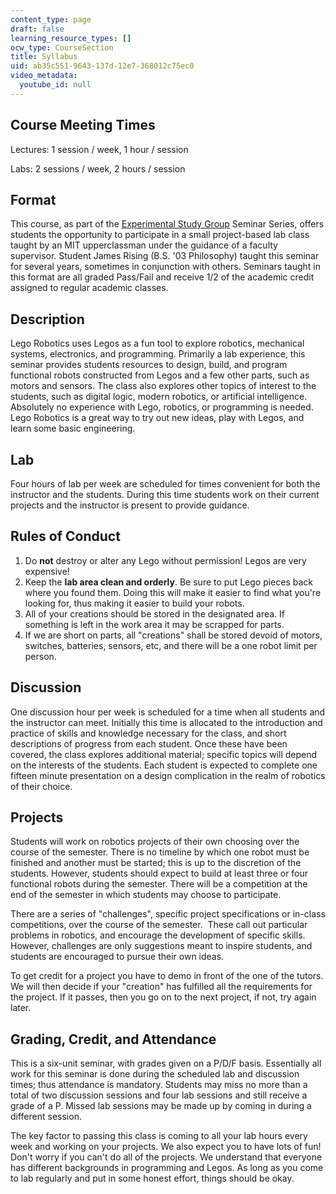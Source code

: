 ```yaml
---
content_type: page
draft: false
learning_resource_types: []
ocw_type: CourseSection
title: Syllabus
uid: ab35c551-9643-137d-12e7-368012c75ec0
video_metadata:
  youtube_id: null
---
```

## **Course Meeting Times**

Lectures: 1 session / week, 1 hour / session

Labs: 2 sessions / week, 2 hours / session

## **Format**

This course, as part of the [Experimental Study Group](http://esg.mit.edu/) Seminar Series, offers students the opportunity to participate in a small project-based lab class taught by an MIT upperclassman under the guidance of a faculty supervisor. Student James Rising (B.S. '03 Philosophy) taught this seminar for several years, sometimes in conjunction with others. Seminars taught in this format are all graded Pass/Fail and receive 1/2 of the academic credit assigned to regular academic classes.

## **Description**

Lego Robotics uses Legos as a fun tool to explore robotics, mechanical systems, electronics, and programming. Primarily a lab experience, this seminar provides students resources to design, build, and program functional robots constructed from Legos and a few other parts, such as motors and sensors. The class also explores other topics of interest to the students, such as digital logic, modern robotics, or artificial intelligence. Absolutely no experience with Lego, robotics, or programming is needed. Lego Robotics is a great way to try out new ideas, play with Legos, and learn some basic engineering.

## **Lab**

Four hours of lab per week are scheduled for times convenient for both the instructor and the students. During this time students work on their current projects and the instructor is present to provide guidance.

## **Rules of Conduct**

1. Do **not** destroy or alter any Lego without permission! Legos are very expensive!
2. Keep the **lab area clean and orderly**. Be sure to put Lego pieces back where you found them. Doing this will make it easier to find what you're looking for, thus making it easier to build your robots.
3. All of your creations should be stored in the designated area. If something is left in the work area it may be scrapped for parts.
4. If we are short on parts, all "creations" shall be stored devoid of motors, switches, batteries, sensors, etc, and there will be a one robot limit per person.

## **Discussion**

One discussion hour per week is scheduled for a time when all students and the instructor can meet. Initially this time is allocated to the introduction and practice of skills and knowledge necessary for the class, and short descriptions of progress from each student. Once these have been covered, the class explores additional material; specific topics will depend on the interests of the students. Each student is expected to complete one fifteen minute presentation on a design complication in the realm of robotics of their choice.

## **Projects**

Students will work on robotics projects of their own choosing over the course of the semester. There is no timeline by which one robot must be finished and another must be started; this is up to the discretion of the students. However, students should expect to build at least three or four functional robots during the semester. There will be a competition at the end of the semester in which students may choose to participate.

There are a series of "challenges", specific project specifications or in-class competitions, over the course of the semester.  These call out particular problems in robotics, and encourage the development of specific skills.  However, challenges are only suggestions meant to inspire students, and students are encouraged to pursue their own ideas.

To get credit for a project you have to demo in front of the one of the tutors. We will then decide if your "creation" has fulfilled all the requirements for the project. If it passes, then you go on to the next project, if not, try again later.

## **Grading, Credit, and Attendance**

This is a six-unit seminar, with grades given on a P/D/F basis. Essentially all work for this seminar is done during the scheduled lab and discussion times; thus attendance is mandatory. Students may miss no more than a total of two discussion sessions and four lab sessions and still receive a grade of a P. Missed lab sessions may be made up by coming in during a different session.

The key factor to passing this class is coming to all your lab hours every week and working on your projects. We also expect you to have lots of fun! Don't worry if you can't do all of the projects. We understand that everyone has different backgrounds in programming and Legos. As long as you come to lab regularly and put in some honest effort, things should be okay.